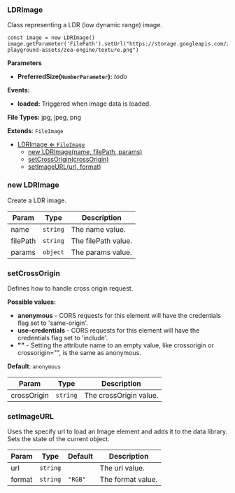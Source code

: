 <a name="LDRImage"></a>

### LDRImage 
Class representing a LDR (low dynamic range) image.

```
const image = new LDRImage()
image.getParameter('FilePath').setUrl("https://storage.googleapis.com/zea-playground-assets/zea-engine/texture.png")
```

**Parameters**
* **PreferredSize(`NumberParameter`):** _todo_

**Events:**
* **loaded:** Triggered when image data is loaded.

**File Types:** jpg, jpeg, png


**Extends**: <code>FileImage</code>  

* [LDRImage ⇐ <code>FileImage</code>](#LDRImage)
    * [new LDRImage(name, filePath, params)](#new-LDRImage)
    * [setCrossOrigin(crossOrigin)](#setCrossOrigin)
    * [setImageURL(url, format)](#setImageURL)

<a name="new_LDRImage_new"></a>

### new LDRImage
Create a LDR image.


| Param | Type | Description |
| --- | --- | --- |
| name | <code>string</code> | The name value. |
| filePath | <code>string</code> | The filePath value. |
| params | <code>object</code> | The params value. |

<a name="LDRImage+setCrossOrigin"></a>

### setCrossOrigin
Defines how to handle cross origin request.

**Possible values:**
* **anonymous** - CORS requests for this element will have the credentials flag set to 'same-origin'.
* **use-credentials** - CORS requests for this element will have the credentials flag set to 'include'.
* **""** - Setting the attribute name to an empty value, like crossorigin or crossorigin="", is the same as anonymous.


**Default**: <code>anonymous</code>  

| Param | Type | Description |
| --- | --- | --- |
| crossOrigin | <code>string</code> | The crossOrigin value. |

<a name="LDRImage+setImageURL"></a>

### setImageURL
Uses the specify url to load an Image element and adds it to the data library.
Sets the state of the current object.



| Param | Type | Default | Description |
| --- | --- | --- | --- |
| url | <code>string</code> |  | The url value. |
| format | <code>string</code> | <code>&quot;RGB&quot;</code> | The format value. |

